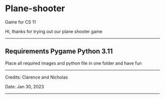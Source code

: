 # Plane-shooter
Game for CS 11

Hi, thanks for trying out our plane shooter game

---------------------------
Requirements
Pygame
Python 3.11
---------------------------

Place all required images and python file in one folder and have fun

---------------------------

Credits:
Clarence and
Nicholas

Date: Jan 30, 2023

---------------------------

